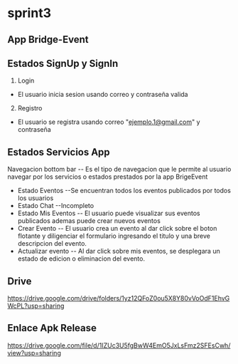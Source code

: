 # sprint3

## App Bridge-Event

## Estados SignUp y SignIn
1. Login
  - El usuario inicia sesion usando correo y contraseña valida
2. Registro
  - El usuario se registra usando correo "ejemplo.1@gmail.com" y contraseña
  
## Estados Servicios App
 Navegacion bottom bar
    -- Es el tipo de navegacion que le permite al usuario navegar por los servicios o estados prestados por la app BrigeEvent
  - Estado Eventos
    --Se encuentran todos los eventos publicados por todos los usuarios
  - Estado Chat
    --Incompleto
  - Estado Mis Eventos
    -- El usuario puede visualizar sus eventos publicados ademas puede crear nuevos eventos
  - Crear Evento
    -- El usuario crea un evento al dar click sobre el boton flotante y diligenciar el formulario ingresando el titulo y una breve descripcion del evento.
  - Actualizar evento
    -- Al dar click sobre mis eventos, se desplegara un estado de edicion o eliminacion del evento.
## Drive
https://drive.google.com/drive/folders/1yz12QFoZ0ou5X8Y80vVoOdF1EhvGWcPL?usp=sharing

## Enlace Apk Release

https://drive.google.com/file/d/1IZUc3U5fgBwW4EmO5JxLsFmz2SFEsCwh/view?usp=sharing
